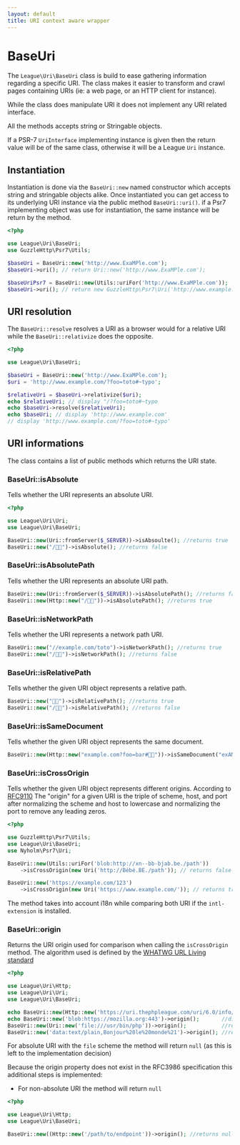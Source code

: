 ```yaml
---
layout: default
title: URI context aware wrapper
---
```


BaseUri
=======

The `League\Uri\BaseUri` class is build to ease gathering information regarding a specific URI. 
The class makes it easier to transform and crawl pages containing URIs (ie: a web page, or an HTTP client for instance).

<p class="message-warning">While the class does manipulate URI it does not implement any URI related interface.</p>
<p class="message-notice">All the methods accepts string or Stringable objects.</p>
<p class="message-notice">If a PSR-7 <code>UriInterface</code> implementing instance is given then the return value
will be of the same class, otherwise it will be a League <code>Uri</code> instance.</p>

## Instantiation

Instantiation is done via the `BaseUri::new` named constructor which accepts string and stringable objects alike.
Once instantiated you can get access to its underlying URI instance via the public method `BaseUri::uri()`.
if a Psr7 implementing object was use for instantiation, the same instance will be return by the method.

~~~php
<?php

use League\Uri\BaseUri;
use GuzzleHttp\Psr7\Utils;

$baseUri = BaseUri::new('http://www.ExaMPle.com');
$baseUri->uri(); // return Uri::new('http://www.ExaMPle.com');

$baseUriPsr7 = BaseUri::new(Utils::uriFor('http://www.ExaMPle.com'));
$baseUri->uri(); // return new GuzzleHttp\Psr7\Uri('http://www.example.com/?foo=toto#~typo');
~~~

## URI resolution

The `BaseUri::resolve` resolves a URI as a browser would for a relative URI while the `BaseUri::relativize` does the opposite.

~~~php
<?php

use League\Uri\BaseUri;

$baseUri = BaseUri::new('http://www.ExaMPle.com');
$uri = 'http://www.example.com/?foo=toto#~typo';

$relativeUri = $baseUri->relativize($uri);
echo $relativeUri; // display "/?foo=toto#~typo
echo $baseUri->resolve($relativeUri);
echo $baseUri; // display 'http://www.example.com'
// display 'http://www.example.com/?foo=toto#~typo'
~~~

## URI informations

The class contains a list of public methods which returns the URI state.

### BaseUri::isAbsolute

Tells whether the URI represents an absolute URI.

~~~php
<?php

use League\Uri\Uri;
use League\Uri\BaseUri;

BaseUri::new(Uri::fromServer($_SERVER))->isAbsoulte(); //returns true
BaseUri::new("/🍣🍺")->isAbsolute(); //returns false
~~~

### BaseUri::isAbsolutePath

Tells whether the URI represents an absolute URI path.

~~~php
BaseUri::new(Uri::fromServer($_SERVER))->isAbsolutePath(); //returns false
BaseUri::new(Http::new("/🍣🍺"))->isAbsolutePath(); //returns true
~~~

### BaseUri::isNetworkPath

Tells whether the URI represents a network path URI.

~~~php
BaseUri::new("//example.com/toto")->isNetworkPath(); //returns true
BaseUri::new("/🍣🍺")->isNetworkPath(); //returns false
~~~

### BaseUri::isRelativePath

Tells whether the given URI object represents a relative path.

~~~php
BaseUri::new("🏳️‍🌈")->isRelativePath(); //returns true
BaseUri::new("/🍣🍺")->isRelativePath(); //returns false
~~~

### BaseUri::isSameDocument

Tells whether the given URI object represents the same document.

~~~php
BaseUri::new(Http::new("example.com?foo=bar#🏳️‍🌈"))->isSameDocument("exAMpLE.com?foo=bar#🍣🍺"); //returns true
~~~

### BaseUri::isCrossOrigin

Tells whether the given URI object represents different origins.
According to [RFC9110](https://www.rfc-editor.org/rfc/rfc9110#section-4.3.1) The "origin"
for a given URI is the triple of scheme, host, and port after normalizing
the scheme and host to lowercase and normalizing the port to remove
any leading zeros.

~~~php
<?php

use GuzzleHttp\Psr7\Utils;
use League\Uri\BaseUri;
use Nyholm\Psr7\Uri;

BaseUri::new(Utils::uriFor('blob:http://xn--bb-bjab.be./path'))
    ->isCrossOrigin(new Uri('http://Bébé.BE./path')); // returns false

BaseUri::new('https://example.com/123')
    ->isCrossOrigin(new Uri('https://www.example.com/')); // returns true
~~~

The method takes into account i18n while comparing both URI if the `intl-extension` is installed.

### BaseUri::origin

Returns the URI origin used for comparison when calling the `isCrossOrigin` method. The algorithm used is defined by
the [WHATWG URL Living standard](https://url.spec.whatwg.org/#origin)

~~~php
<?php

use League\Uri\Http;
use League\Uri\Uri;
use League\Uri\BaseUri;

echo BaseUri::new(Http::new('https://uri.thephpleague.com/uri/6.0/info/'))->origin(); //display 'https://uri.thephpleague.com';
echo BaseUri::new('blob:https://mozilla.org:443')->origin();       //display 'https://mozilla.org'
BaseUri::new(Uri::new('file:///usr/bin/php'))->origin();           //returns null
BaseUri::new('data:text/plain,Bonjour%20le%20monde%21')->origin(); //returns null
~~~

<p class="message-info">For absolute URI with the <code>file</code> scheme the method will return <code>null</code> (as this is left to the implementation decision)</p>
Because the origin property does not exist in the RFC3986 specification this additional steps is implemented:

- For non-absolute URI the method will return `null`

~~~php
<?php

use League\Uri\Http;
use League\Uri\BaseUri;

BaseUri::new((Http::new('/path/to/endpoint'))->origin(); //returns null
~~~
